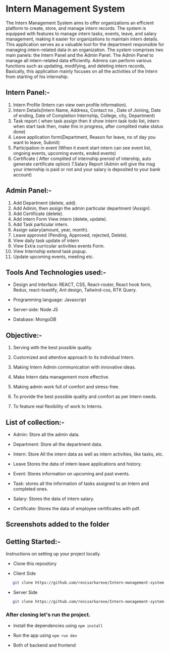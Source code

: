# Intern Management System

The Intern Management System aims to offer organizations an efficient platform to create, store, and manage intern records. The system is equipped with features to manage intern tasks, events, leave, and salary management, making it easier for organizations to maintain intern details. This application serves as a valuable tool for the department responsible for managing intern-related data in an organization.
The system comprises two main panels: the Intern Panel and the Admin Panel. The Admin Panel to manage all intern-related data efficiently. Admins can perform various functions such as updating, modifying, and deleting intern records, Basically, this application mainly focuses on all the activities of the Intern from starting of his internship.

## Intern Panel:-

1. Intern Profile (Intern can view own profile information).
2. Intern Details(Intern Name, Address, Contact no , Date of Joining, Date of ending, Date of Completion Internship, College, city, Department)
3. Task report ( when task assign then it show intern task todo list, intern when start task then, make this in progress, after complited make status done)
4. Leave application form(Department, Reason for leave, no of day you want to leave, Submit)
5. Participation in event (When it event start intern can see event list, ongoing events, upcoming events, ended events)
6. Certificate ( After complited of internship preroid of intership, auto generate certificate option)
7.Salary Report (Admin will give the msg your internship is paid or not and your salary is deposited to your bank account)

## Admin Panel:-

1. Add Department (delete, add).
2. Add Admin, then assign the admin particular department (Assign).
3. Add Certificate (delete).
4. Add intern Form View intern (delete, update).
5. Add Task particular intern. 
6. Assign salary(amount, year, month).
7. Leave approved (Pending, Approved, rejected, Delete). 
8. View daily task update of intern 
9. View Extra curricular activities events Form.
10. View Internship extend task popup.
11. Update upcoming events, meeting etc.

## Tools And Technologies used:-

- Design and Interface: REACT, CSS, React-router, React hook form, Redux, react-toastify, Ant design, Tailwind-css, RTK Query.

- Programming language: Javascript

- Server-side: Node JS

- Database: MongoDB


## Objective:-

1. Serving with the best possible quality.

2. Customized and attentive approach to its individual Intern.

3. Making Intern Admin communication with innovative ideas.

4. Make Intern data management more effective.

5. Making admin work full of comfort and stress-free.

6. To provide the best possible quality and comfort as per Intern needs.

7. To feature real flexibility of work to Interns.


## List of collection:-

- Admin: Store all the admin data.

- Department: Store all the department data.

- Intern: Store All the intern data as well as intern activities, like tasks, etc.

- Leave Stores the data of intern leave applications and history.

- Event: Stores information on upcoming and past events.

- Task: stores all the information of tasks assigned to an Intern and completed ones.

- Salary: Stores the data of intern salary.

- Certificate: Stores the data of employee certificates with pdf.


## Screenshots added to the folder


## Getting Started:-

Instructions on setting up your project locally.

- Clone this repository

- Client Side
```sh
   git clone https://github.com/ronisarkarexe/Intern-management-system
```
- Server Side
```sh
   git clone https://github.com/ronisarkarexe/Intern-management-system-server
```

### After cloning let's run the project.

- Install the dependencies using `npm install`
- Run the app using `npm run dev`

- Both of backend and frontend
